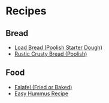 # Recipes
## Bread
- [Load Bread (Poolish Starter Dough)](https://ah-jia.github.io/recipe-loaf-bread-poolish-starter-dough)
- [Rustic Crusty Bread (Poolish)](https://ah-jia.github.io/recipe-rustic-crusty-bread-poolish)

## Food
- [Falafel (Fried or Baked)](https://ah-jia.github.io/recipe-falafel-fried-or-baked)
- [Easy Hummus Recipe](https://ah-jia.github.io/recipe-easy-hummus-recipe)
